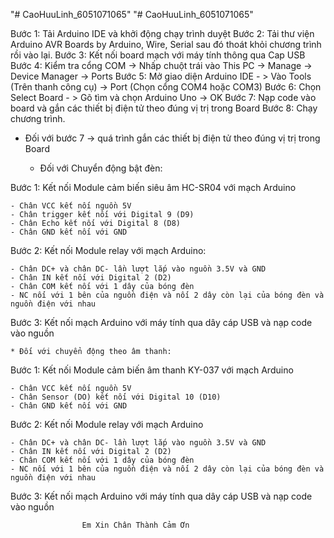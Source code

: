 "# CaoHuuLinh_6051071065" 
"# CaoHuuLinh_6051071065" 

Bước 1: Tải Arduino IDE và khởi động chạy trình duyệt 
Bước 2: Tải thư viện Arduino AVR Boards by Arduino, Wire, Serial sau đó thoát khỏi chương trình rồi vào lại.
Bước 3: Kết nối board mạch với máy tính thông qua Cap USB
Bước 4: Kiểm tra cổng COM -> Nhấp chuột trái vào This PC -> Manage -> Device Manager -> Ports
Bước 5: Mở giao diện Arduino IDE - > Vào Tools (Trên thanh công cụ) -> Port (Chọn cổng COM4 hoặc COM3)
Bước 6: Chọn Select Board - > Gõ tìm và chọn Arduino Uno -> OK
Bước 7: Nạp code vào board và gắn các thiết bị điện tử theo đúng vị trị trong Board
Bước 8: Chạy chương trình.


- Đối với bước 7 -> quá trình gắn các thiết bị điện tử theo đúng vị trị trong Board

	* Đối với Chuyển động bật đèn:

Bước 1: Kết nối Module cảm biến siêu âm HC-SR04 với mạch Arduino

	- Chân VCC kết nối nguồn 5V
	- Chân trigger kết nối với Digital 9 (D9)
	- Chân Echo kết nối với Digital 8 (D8)
	- Chân GND kết nối với GND

Bước 2: Kết nối Module relay với mạch Arduino:

	- Chân DC+ và chân DC- lần lượt lắp vào nguồn 3.5V và GND
	- Chân IN kết nối với Digital 2 (D2)
	- Chân COM kết nối với 1 dây của bóng đèn
	- NC nối với 1 bên của nguồn điện và nối 2 dây còn lại của bóng đèn và nguồn điện với nhau

Bước 3: Kết nối mạch Arduino với máy tính qua dây cáp USB và nạp code vào nguồn



	* Đối với chuyển động theo âm thanh:

Bước 1: Kết nối Module cảm biến âm thanh KY-037 với mạch Arduino

	- Chân VCC kết nối nguồn 5V
	- Chân Sensor (DO) kết nối với Digital 10 (D10)
	- Chân GND kết nối với GND

Bước 2: Kết nối Module relay với mạch Arduino

	- Chân DC+ và chân DC- lần lượt lắp vào nguồn 3.5V và GND
	- Chân IN kết nối với Digital 2 (D2)
	- Chân COM kết nối với 1 dây của bóng đèn
	- NC nối với 1 bên của nguồn điện và nối 2 dây còn lại của bóng đèn và nguồn điện với nhau

Bước 3: Kết nối mạch Arduino với máy tính qua dây cáp USB và nạp code vào nguồn


					Em Xin Chân Thành Cảm Ơn

